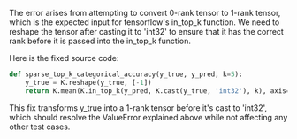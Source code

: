 The error arises from attempting to convert 0-rank tensor to 1-rank tensor, which is the expected input for tensorflow's in_top_k function. We need to reshape the tensor after casting it to 'int32' to ensure that it has the correct rank before it is passed into the in_top_k function.

Here is the fixed source code:

```python
def sparse_top_k_categorical_accuracy(y_true, y_pred, k=5):
    y_true = K.reshape(y_true, [-1])
    return K.mean(K.in_top_k(y_pred, K.cast(y_true, 'int32'), k), axis=-1)
```

This fix transforms y_true into a 1-rank tensor before it's cast to 'int32', which should resolve the ValueError explained above while not affecting any other test cases.